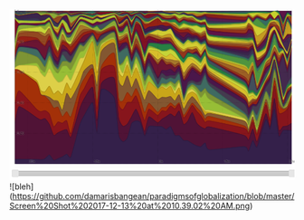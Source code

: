
![bleh](https://github.com/damarisbangean/paradigmsofglobalization/blob/master/Screen%20Shot%202017-11-28%20at%206.15.07%20PM.png)
![bleh] (https://github.com/damarisbangean/paradigmsofglobalization/blob/master/Screen%20Shot%202017-12-13%20at%2010.39.02%20AM.png)
